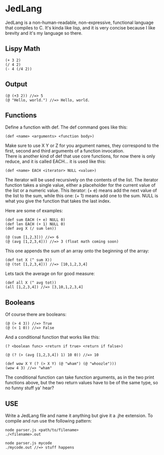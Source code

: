 JedLang
=======

JedLang is a non-human-readable, non-expressive, functional language that compiles to C. It's kinda like lisp, and it is very concise because I like brevity and it's my language so there.

Lispy Math
----------
```shell
(+ 3 2)
(/ 4 2)
(- 4 (/4 2))
```

Output
------
```shell
(@ (+3 2)) //=> 5
(@ "Hello, world.") //=> Hello, world.
```

Functions
---------

Define a function with def. The def command goes like this:

```shell
(def <name> <arguments> <function body>)
```
Make sure to use X Y or Z for you argument names, they correspond to the first, second and third arguments of a function invocation.    
There is another kind of def that use core functions, for now there is only reduce, and it is called EACH... it is used like this:

```shell
(def <name> EACH <iterator> NULL <value>)
```

The iterator will be used recursively on the contents of the list. The iterator function takes a single value, either a placeholder for the current value of the list or a numeric value. This iterator: (+ e) means add the next value of the list to the sum, while this one: (+ 1) means add one to the sum. NULL is what you give the function that takes the last index.

Here are some of examples:

```shell
(def sum EACH (+ e) NULL 0)
(def len EACH (+ 1) NULL 0)
(def avg X (/ sum len))

(@ (sum [1,2,3])) //=> 6
(@ (avg [1,2,3,4])) //=> 3 (float math coming soon)
```
This one appends the sum of an array onto the beginning of the array:
```shell
(def tot X (^ sum X))
(@ (tot [1,2,3,4])) //=> [10,1,2,3,4]
```
Lets tack the average on for good measure:
```shell
(def all X (^ avg tot))
(all [1,2,3,4]) //=> [3,10,1,2,3,4]
```

Booleans
--------
Of course there are booleans:
```shell
(@ (> 4 3)) //=> True
(@ (< 1 0)) //=> False
```
And a conditional function that works like this:
```shell
(? <boolean func> <return if true> <return if false>)

(@ (? (> (avg [1,2,3,4]) 1) 10 0)) //=> 10

(def wow X Y (? (> X Y) (@ "wham") (@ "whoozle")))
(wow 4 3) //=> "wham"
```
The conditional function can take function arguments, as in the two print functions above, but the two return values have to be of the same type, so no funny stuff ya' hear?

USE
---

Write a JedLang file and name it anything but give it a .jhe extension. To compile and run use the following pattern:

```shell
node parser.js <path/to/filename>
./<filename>.out

node parser.js mycode
./mycode.out //=> stuff happens
```

